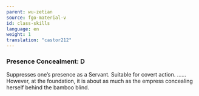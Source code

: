 ```yaml
---
parent: wu-zetian
source: fgo-material-v
id: class-skills
language: en
weight: 1
translation: "castor212"
---
```


### Presence Concealment: D

Suppresses one’s presence as a Servant. Suitable for covert action.
……However, at the foundation, it is about as much as the empress concealing herself behind the bamboo blind.
